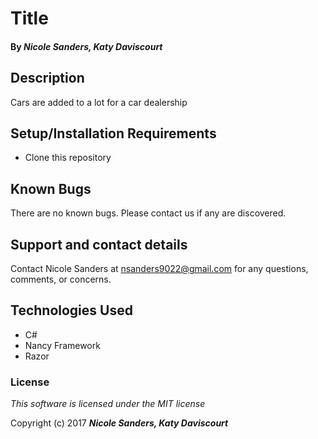 # Title

#### By _**Nicole Sanders, Katy Daviscourt**_

## Description

Cars are added to a lot for a car dealership

## Setup/Installation Requirements

* Clone this repository

## Known Bugs

There are no known bugs. Please contact us if any are discovered.

## Support and contact details

Contact Nicole Sanders at nsanders9022@gmail.com for any questions, comments, or concerns.

## Technologies Used

* C#
* Nancy Framework
* Razor


### License

*This software is licensed under the MIT license*

Copyright (c) 2017 **_Nicole Sanders,  Katy Daviscourt_**
